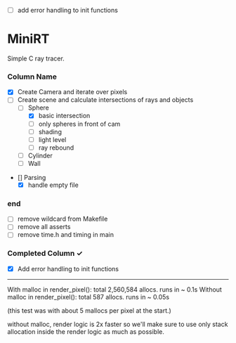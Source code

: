 - [ ] add error handling to init functions
# MiniRT
Simple C ray tracer.

### Column Name
- [X] Create Camera and iterate over pixels
- [ ] Create scene and calculate intersections of rays and objects
  - [ ] Sphere
    - [X] basic intersection
	- [ ] only spheres in front of cam
	- [ ] shading
	- [ ] light level
	- [ ] ray rebound
  - [ ] Cylinder
  - [ ] Wall

- [] Parsing
	- [X] handle empty file

### end
 - [ ] remove wildcard from Makefile
 - [ ] remove all asserts
 - [ ] remove time.h and timing in main

### Completed Column ✓
- [X] Add error handling to init functions


---
With malloc in render_pixel():
	total 2,560,584 allocs.
	runs in ~ 0.1s
Without malloc in render_pixel():
	total 587 allocs.
	runs in ~ 0.05s

(this test was with about 5 mallocs per pixel at the start.)

without malloc, render logic is 2x faster so we'll make sure to use only stack allocation inside the render logic as much as possible.
